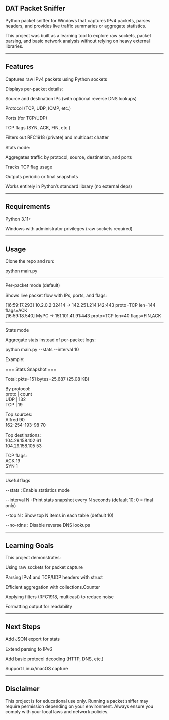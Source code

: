 ## DAT Packet Sniffer

Python packet sniffer for Windows that captures IPv4 packets, parses headers, and provides live traffic summaries or aggregate statistics.

This project was built as a learning tool to explore raw sockets, packet parsing, and basic network analysis without relying on heavy external libraries.

---

## Features

Captures raw IPv4 packets using Python sockets

Displays per-packet details:

Source and destination IPs (with optional reverse DNS lookups)

Protocol (TCP, UDP, ICMP, etc.)

Ports (for TCP/UDP)

TCP flags (SYN, ACK, FIN, etc.)

Filters out RFC1918 (private) and multicast chatter

Stats mode:

Aggregates traffic by protocol, source, destination, and ports

Tracks TCP flag usage

Outputs periodic or final snapshots

Works entirely in Python’s standard library (no external deps)

---

## Requirements

Python 3.11+

Windows with administrator privileges (raw sockets required)

---

## Usage

Clone the repo and run:

python main.py

---

Per-packet mode (default)

Shows live packet flow with IPs, ports, and flags:

[16:59:17.293] 10.2.0.2:32414 -> 142.251.214.142:443  proto=TCP len=144 flags=ACK  
[16:59:18.540] MyPC -> 151.101.41.91:443           proto=TCP len=40 flags=FIN,ACK  

---

Stats mode

Aggregate stats instead of per-packet logs:

python main.py --stats --interval 10

Example:

=== Stats Snapshot ===

Total: pkts=151  bytes=25,687 (25.08 KB)

By protocol:  
  proto   |    count   
  UDP     |    132  
  TCP     |    19  

Top sources:  
  Alfred           90  
  162-254-193-98   70  

Top destinations:  
  104.29.158.102   61  
  104.29.158.105   53  

TCP flags:  
  ACK             19  
  SYN              1   

---

Useful flags

--stats : Enable statistics mode

--interval N : Print stats snapshot every N seconds (default 10; 0 = final only)

--top N : Show top N items in each table (default 10)

--no-rdns : Disable reverse DNS lookups

---

## Learning Goals

This project demonstrates:

Using raw sockets for packet capture

Parsing IPv4 and TCP/UDP headers with struct

Efficient aggregation with collections.Counter

Applying filters (RFC1918, multicast) to reduce noise

Formatting output for readability

---

## Next Steps

Add JSON export for stats

Extend parsing to IPv6

Add basic protocol decoding (HTTP, DNS, etc.)

Support Linux/macOS capture

---

## Disclaimer

This project is for educational use only. Running a packet sniffer may require permission depending on your environment. Always ensure you comply with your local laws and network policies.
